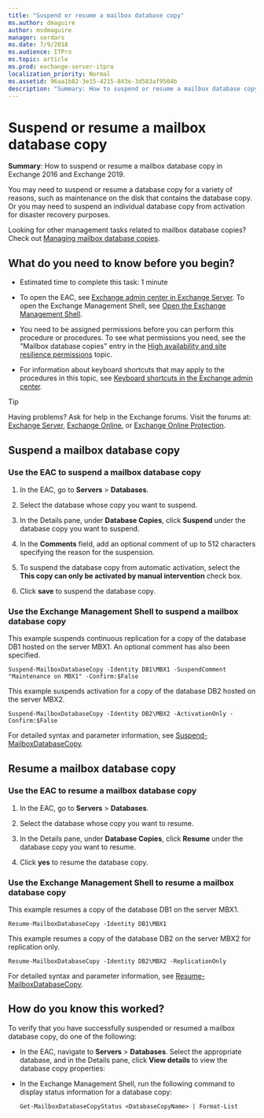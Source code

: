 ```yaml
---
title: "Suspend or resume a mailbox database copy"
ms.author: dmaguire
author: msdmaguire
manager: serdars
ms.date: 7/9/2018
ms.audience: ITPro
ms.topic: article
ms.prod: exchange-server-itpro
localization_priority: Normal
ms.assetid: 96aa1b82-3e15-4215-843e-3d583af9504b
description: "Summary: How to suspend or resume a mailbox database copy in Exchange Server."
---
```


# Suspend or resume a mailbox database copy

 **Summary**: How to suspend or resume a mailbox database copy in Exchange 2016 and Exchange 2019.
  
You may need to suspend or resume a database copy for a variety of reasons, such as maintenance on the disk that contains the database copy. Or you may need to suspend an individual database copy from activation for disaster recovery purposes.
  
Looking for other management tasks related to mailbox database copies? Check out [Managing mailbox database copies](http://technet.microsoft.com/library/06df16b4-f209-4d3a-8c68-0805c745f9b2.aspx).
  
## What do you need to know before you begin?

- Estimated time to complete this task: 1 minute
    
- To open the EAC, see [Exchange admin center in Exchange Server](../../architecture/client-access/exchange-admin-center.md). To open the Exchange Management Shell, see [Open the Exchange Management Shell](http://technet.microsoft.com/library/63976059-25f8-4b4f-b597-633e78b803c0.aspx).
    
- You need to be assigned permissions before you can perform this procedure or procedures. To see what permissions you need, see the "Mailbox database copies" entry in the [High availability and site resilience permissions](../../permissions/feature-permissions/ha-permissions.md) topic.
    
- For information about keyboard shortcuts that may apply to the procedures in this topic, see [Keyboard shortcuts in the Exchange admin center](../../about-documentation/exchange-admin-center-keyboard-shortcuts.md).
    
> [!TIP]
> Having problems? Ask for help in the Exchange forums. Visit the forums at: [Exchange Server](https://go.microsoft.com/fwlink/p/?linkId=60612), [Exchange Online](https://go.microsoft.com/fwlink/p/?linkId=267542), or [Exchange Online Protection](https://go.microsoft.com/fwlink/p/?linkId=285351).
  
## Suspend a mailbox database copy

### Use the EAC to suspend a mailbox database copy

1. In the EAC, go to **Servers** \> **Databases**.
    
2. Select the database whose copy you want to suspend.
    
3. In the Details pane, under **Database Copies**, click **Suspend** under the database copy you want to suspend.
    
4. In the **Comments** field, add an optional comment of up to 512 characters specifying the reason for the suspension.
    
5. To suspend the database copy from automatic activation, select the **This copy can only be activated by manual intervention** check box.
    
6. Click **save** to suspend the database copy.
    
### Use the Exchange Management Shell to suspend a mailbox database copy

This example suspends continuous replication for a copy of the database DB1 hosted on the server MBX1. An optional comment has also been specified.
  
```
Suspend-MailboxDatabaseCopy -Identity DB1\MBX1 -SuspendComment "Maintenance on MBX1" -Confirm:$False
```

This example suspends activation for a copy of the database DB2 hosted on the server MBX2.
  
```
Suspend-MailboxDatabaseCopy -Identity DB2\MBX2 -ActivationOnly -Confirm:$False
```

For detailed syntax and parameter information, see [Suspend-MailboxDatabaseCopy](http://technet.microsoft.com/library/b6e03402-706e-40c6-b392-92e3da21b5c0.aspx).
  
## Resume a mailbox database copy

### Use the EAC to resume a mailbox database copy

1. In the EAC, go to **Servers** \> **Databases**.
    
2. Select the database whose copy you want to resume.
    
3. In the Details pane, under **Database Copies**, click **Resume** under the database copy you want to resume.
    
4. Click **yes** to resume the database copy.
    
### Use the Exchange Management Shell to resume a mailbox database copy
<a name="UseShellResume"> </a>

This example resumes a copy of the database DB1 on the server MBX1.
  
```
Resume-MailboxDatabaseCopy -Identity DB1\MBX1
```

This example resumes a copy of the database DB2 on the server MBX2 for replication only.
  
```
Resume-MailboxDatabaseCopy -Identity DB2\MBX2 -ReplicationOnly
```

For detailed syntax and parameter information, see [Resume-MailboxDatabaseCopy](http://technet.microsoft.com/library/3d90b006-9914-415b-9a1f-730bd91c8548.aspx).
  
## How do you know this worked?

To verify that you have successfully suspended or resumed a mailbox database copy, do one of the following:
  
- In the EAC, navigate to **Servers** \> **Databases**. Select the appropriate database, and in the Details pane, click **View details** to view the database copy properties: 
    
- In the Exchange Management Shell, run the following command to display status information for a database copy:
    
  ```
  Get-MailboxDatabaseCopyStatus <DatabaseCopyName> | Format-List
  ```


